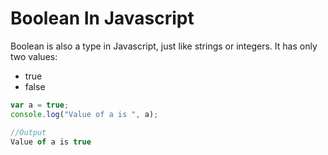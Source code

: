 # Boolean In Javascript

Boolean is also a type in Javascript, just like strings or integers. It has only two values:

- true
- false

```js
var a = true;
console.log("Value of a is ", a);
```

```js
//Output
Value of a is true
```
